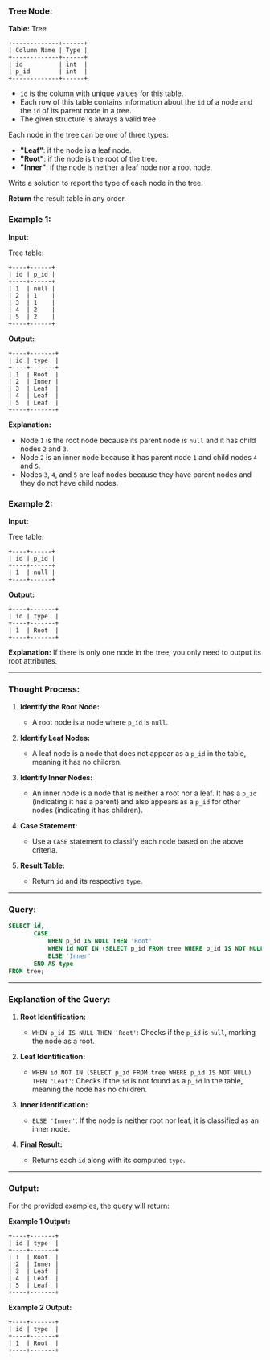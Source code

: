 ### Tree Node:

**Table:** Tree

```
+-------------+------+
| Column Name | Type |
+-------------+------+
| id          | int  |
| p_id        | int  |
+-------------+------+
```
- `id` is the column with unique values for this table.
- Each row of this table contains information about the `id` of a node and the `id` of its parent node in a tree.
- The given structure is always a valid tree.

Each node in the tree can be one of three types:

- **"Leaf"**: if the node is a leaf node.
- **"Root"**: if the node is the root of the tree.
- **"Inner"**: if the node is neither a leaf node nor a root node.

Write a solution to report the type of each node in the tree.

**Return** the result table in any order.

### Example 1:

**Input:**

Tree table:

```
+----+------+
| id | p_id |
+----+------+
| 1  | null |
| 2  | 1    |
| 3  | 1    |
| 4  | 2    |
| 5  | 2    |
+----+------+
```

**Output:**

```
+----+-------+
| id | type  |
+----+-------+
| 1  | Root  |
| 2  | Inner |
| 3  | Leaf  |
| 4  | Leaf  |
| 5  | Leaf  |
+----+-------+
```

**Explanation:**
- Node `1` is the root node because its parent node is `null` and it has child nodes `2` and `3`.
- Node `2` is an inner node because it has parent node `1` and child nodes `4` and `5`.
- Nodes `3`, `4`, and `5` are leaf nodes because they have parent nodes and they do not have child nodes.

### Example 2:

**Input:**

Tree table:

```
+----+------+
| id | p_id |
+----+------+
| 1  | null |
+----+------+
```

**Output:**

```
+----+-------+
| id | type  |
+----+-------+
| 1  | Root  |
+----+-------+
```

**Explanation:**
If there is only one node in the tree, you only need to output its root attributes.

---

### Thought Process:

1. **Identify the Root Node:**
   - A root node is a node where `p_id` is `null`.

2. **Identify Leaf Nodes:**
   - A leaf node is a node that does not appear as a `p_id` in the table, meaning it has no children.

3. **Identify Inner Nodes:**
   - An inner node is a node that is neither a root nor a leaf. It has a `p_id` (indicating it has a parent) and also appears as a `p_id` for other nodes (indicating it has children).

4. **Case Statement:**
   - Use a `CASE` statement to classify each node based on the above criteria.

5. **Result Table:**
   - Return `id` and its respective `type`.

---

### Query:

```sql
SELECT id,
       CASE
           WHEN p_id IS NULL THEN 'Root'
           WHEN id NOT IN (SELECT p_id FROM tree WHERE p_id IS NOT NULL) THEN 'Leaf'
           ELSE 'Inner'
       END AS type
FROM tree;
```

---

### Explanation of the Query:

1. **Root Identification:**
   - `WHEN p_id IS NULL THEN 'Root'`: Checks if the `p_id` is `null`, marking the node as a root.

2. **Leaf Identification:**
   - `WHEN id NOT IN (SELECT p_id FROM tree WHERE p_id IS NOT NULL) THEN 'Leaf'`: Checks if the `id` is not found as a `p_id` in the table, meaning the node has no children.

3. **Inner Identification:**
   - `ELSE 'Inner'`: If the node is neither root nor leaf, it is classified as an inner node.

4. **Final Result:**
   - Returns each `id` along with its computed `type`.

---

### Output:

For the provided examples, the query will return:

**Example 1 Output:**

```
+----+-------+
| id | type  |
+----+-------+
| 1  | Root  |
| 2  | Inner |
| 3  | Leaf  |
| 4  | Leaf  |
| 5  | Leaf  |
+----+-------+
```

**Example 2 Output:**

```
+----+-------+
| id | type  |
+----+-------+
| 1  | Root  |
+----+-------+
